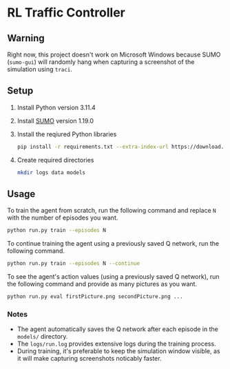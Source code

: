 # RL Traffic Controller

## Warning

Right now, this project doesn't work on Microsoft Windows because SUMO (`sumo-gui`) will randomly hang when
capturing a screenshot of the simulation using `traci`.

## Setup

1. Install Python version 3.11.4
2. Install [SUMO](https://eclipse.dev/sumo/) version 1.19.0
3. Install the reqiured Python libraries

   ```bash
   pip install -r requirements.txt --extra-index-url https://download.pytorch.org/whl/cpu
   ```

4. Create required directories

    ```bash
    mkdir logs data models
    ```

## Usage

To train the agent from scratch, run the following command and replace `N` with the number of episodes you want.

```bash
python run.py train --episodes N
```

To continue training the agent using a previously saved Q network, run the following command.

```bash
python run.py train --episodes N --continue
```

To see the agent's action values (using a previously saved Q network), run the following command and provide as many pictures as you want.

```bash
python run.py eval firstPicture.png secondPicture.png ...
```

### Notes

- The agent automatically saves the Q network after each episode in the `models/` directory.
- The `logs/run.log` provides extensive logs during the training process.
- During training, it's preferable to keep the simulation window visible, as it will make capturing screenshots noticably faster.
